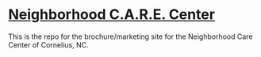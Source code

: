 # [Neighborhood C.A.R.E. Center](https://neighborhoodcc.org/)

This is the repo for the brochure/marketing site for the Neighborhood Care Center of Cornelius, NC.

